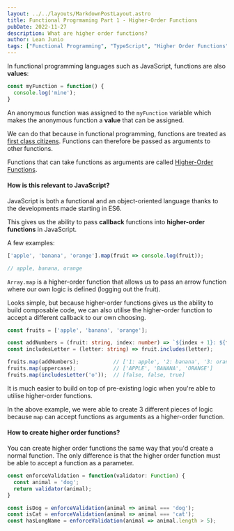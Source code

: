```yaml
---
layout: ../../layouts/MarkdownPostLayout.astro
title: Functional Progrmaming Part 1 - Higher-Order Functions
pubDate: 2022-11-27
description: What are higher order functions?
author: Lean Junio
tags: ["Functional Programming", "TypeScript", "Higher Order Functions"]
---
```

In functional programming languages such as JavaScript, functions are also **values**:

```ts
const myFunction = function() {
  console.log('mine');
}
```
An anonymous function was assigned to the `myFunction` variable which makes the anonymous function a
**value** that can be assigned.

We can do that because in functional programming, functions are treated as [first class citizens](https://en.wikipedia.org/wiki/First-class_citizen).
Functions can therefore be passed as arguments to other functions.

Functions that can take functions as arguments are called [Higher-Order Functions](https://en.wikipedia.org/wiki/Functional_programming#First-class_and_higher-order_functions).

#### How is this relevant to JavaScript?

JavaScript is both a functional and an object-oriented language thanks to the developments made
starting in ES6.

This gives us the ability to pass **callback** functions into **higher-order functions** in JavaScript.

A few examples:

```ts
['apple', 'banana', 'orange'].map(fruit => console.log(fruit));

// apple, banana, orange
```

`Array.map` is a higher-order function that allows us to pass an arrow function where our own
logic is defined (logging out the fruit).

Looks simple, but because higher-order functions gives us the ability to build composable code, we can
also utilise the higher-order function to accept a different callback to our own choosing.

```ts
const fruits = ['apple', 'banana', 'orange'];

const addNumbers = (fruit: string, index: number) => `${index + 1}: ${fruit}`;const uppercase = (fruit: string) => `${fruit.toUpperCase()}`;
const includesLetter = (letter: string) => fruit.includes(letter);

fruits.map(addNumbers); 		  // ['1: apple', '2: banana', '3: orange']
fruits.map(uppercase);  		  // ['APPLE', 'BANANA', 'ORANGE']
fruits.map(includesLetter('o'));  // [false, false, true]
```

It is much easier to build on top of pre-existing logic when you're able to utilise
higher-order functions.

In the above example, we were able to create 3 different pieces of logic because `map` can accept
functions as arguments as a higher-order function.

#### How to create higher order functions?

You can create higher order functions the same way that you'd create a normal function. The only
difference is that the higher order function must be able to accept a function as a parameter.

```ts
const enforceValidation = function(validator: Function) {
  const animal = 'dog';
  return validator(animal);
}

const isDog = enforceValidation(animal => animal === 'dog');
const isCat = enforceValidation(animal => animal === 'cat');
const hasLongName = enforceValidation(animal => animal.length > 5);
```

